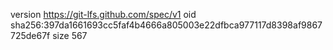 version https://git-lfs.github.com/spec/v1
oid sha256:397da1661693cc5faf4b4666a805003e22dfbca977117d8398af9867725de67f
size 567
